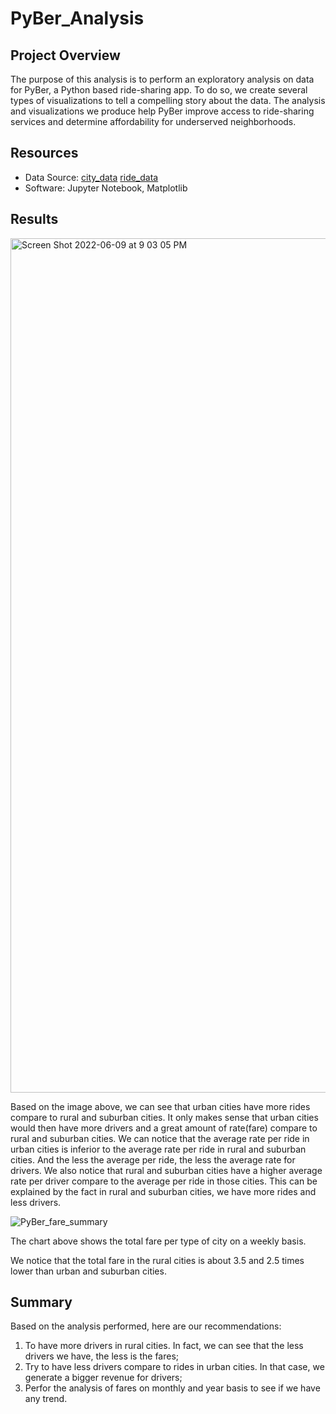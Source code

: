 # PyBer_Analysis

## Project Overview
The purpose of this analysis is to perform an exploratory analysis on data for PyBer, a Python based ride-sharing app. To do so, we create several types of visualizations to tell a compelling story about the data. The analysis and visualizations we produce help PyBer improve access to ride-sharing services and determine affordability for underserved neighborhoods. 
## Resources
- Data Source: [city_data](Resources/city_data.csv) [ride_data](Resources/ride_data.csv)
- Software: Jupyter Notebook, Matplotlib

## Results

<img width="1367" alt="Screen Shot 2022-06-09 at 9 03 05 PM" src="https://user-images.githubusercontent.com/77806210/172982141-9003c1ce-ee31-4ce3-844d-0416eacd0d9d.png">

Based on the image above, we can see that urban cities have more rides compare to rural and suburban cities. It only makes sense that urban cities would then have more drivers and a great amount of rate(fare) compare to rural and suburban cities. We can notice that the average rate per ride in urban cities is inferior to the average rate per ride in rural and suburban cities. And the less the average per ride, the less the average rate for drivers.
We also notice that rural and suburban cities have a higher average rate per driver compare to the average per ride in those cities. This can be explained by the fact in rural and suburban cities, we have more rides and less drivers.

![PyBer_fare_summary](https://user-images.githubusercontent.com/77806210/172983908-a3a42f50-3517-4779-9a25-fec8a5f8d5e4.png)

The chart above shows the total fare per type of city on a weekly basis.

We notice that the total fare  in the rural cities is about 3.5 and 2.5 times lower than urban and suburban cities.

## Summary

Based on the analysis performed, here are our recommendations:

1. To have more drivers in rural cities. In fact, we can see that the less drivers we have, the less is the fares;
2. Try to have less drivers compare to rides in urban cities. In that case, we generate a bigger revenue for drivers;
3. Perfor the analysis of fares on monthly and year basis to see if we have any trend.
